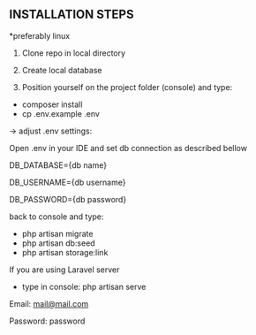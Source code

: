 ## INSTALLATION STEPS

*preferably linux

1. Clone repo in local directory

2. Create local database 

3. Position yourself on the project folder (console) and type:

- composer install
- cp .env.example .env 

-> adjust .env settings:

Open .env in your IDE and set db connection as described bellow

DB_DATABASE={db name}

DB_USERNAME={db username}

DB_PASSWORD={db password}

back to console and type: 
- php artisan migrate
- php artisan db:seed
- php artisan storage:link

If you are using Laravel server
- type in console: php artisan serve

Email: mail@mail.com

Password: password